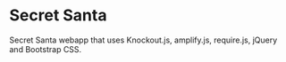 Secret Santa
============

Secret Santa webapp that uses Knockout.js, amplify.js, require.js, jQuery and Bootstrap CSS.
